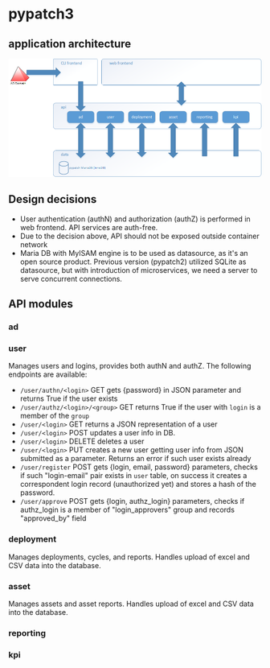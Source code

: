 # pypatch3
## application architecture
![architecture](images/pypatch3_architecture.png)
## Design decisions
- User authentication (authN) and authorization (authZ) is performed in web frontend. API services are auth-free.
- Due to the decision above, API should not be exposed outside container network
- Maria DB with MyISAM engine is to be used as datasource, as it's an open source product. Previous version (pypatch2) utilized SQLite as datasource, but with introduction of microservices, we need a server to serve concurrent connections.
## API modules
### ad

### user
Manages users and logins, provides both authN and authZ. The following endpoints are available:
- `/user/authn/<login>` GET gets {password} in JSON parameter and returns True if the user exists 
- `/user/authz/<login>/<group>` GET returns True if the user with `login` is a member of the `group` 
- `/user/<login>` GET returns a JSON representation of a user 
- `/user/<login>` POST updates a user info in DB. 
- `/user/<login>` DELETE deletes a user
- `/user/<login>` PUT creates a new user getting user info from JSON submitted as a parameter. Returns an error if such user exists already
- `/user/register` POST gets {login, email, password} parameters, checks if such "login-email" pair exists in `user` table, on success it creates a correspondent login record (unauthorized yet) and stores a hash of the password.
- `/user/approve` POST gets {login, authz_login} parameters, checks if authz_login is a member of "login_approvers" group and records "approved_by" field
### deployment
Manages deployments, cycles, and reports. Handles upload of excel and CSV data into the database.

### asset
Manages assets and asset reports. Handles upload of excel and CSV data into the database.

### reporting

### kpi